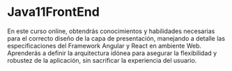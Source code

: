 # Java11FrontEnd
En este curso online, obtendrás conocimientos y habilidades necesarias para el correcto diseño de la capa de presentación, manejando a detalle las especificaciones del Framework Angular y React en ambiente Web. Aprenderás a definir la arquitectura idónea para asegurar la flexibilidad y robustez de la aplicación, sin sacrificar la experiencia del usuario.

